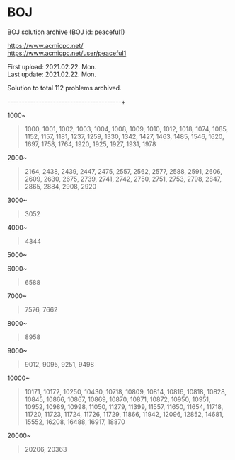 # BOJ
BOJ solution archive (BOJ id: peaceful1)

https://www.acmicpc.net/<br>
https://www.acmicpc.net/user/peaceful1

First upload: 2021.02.22. Mon.<br>
Last update:  2021.02.22. Mon.

Solution to total 112 problems archived.

----------------------------------------+

1000~<br>
> 1000, 1001, 1002, 1003, 1004, 1008, 1009, 1010, 1012, 1018,
1074, 1085, 1152, 1157, 1181, 1237, 1259, 1330, 1342, 1427,
1463, 1485, 1546, 1620, 1697, 1758, 1764, 1920, 1925, 1927,
1931, 1978

2000~<br>
> 2164, 2438, 2439, 2447, 2475, 2557, 2562, 2577, 2588, 2591,
2606, 2609, 2630, 2675, 2739, 2741, 2742, 2750, 2751, 2753,
2798, 2847, 2865, 2884, 2908, 2920

3000~<br>
> 3052

4000~<br>
> 4344

5000~<br>

6000~<br>
> 6588

7000~<br>
> 7576, 7662

8000~<br>
> 8958

9000~<br>
> 9012, 9095, 9251, 9498

10000~<br>
> 10171, 10172, 10250, 10430, 10718, 10809, 10814, 10816,
10818, 10828, 10845, 10866, 10867, 10869, 10870, 10871,
10872, 10950, 10951, 10952, 10989, 10998, 11050, 11279,
11399, 11557, 11650, 11654, 11718, 11720, 11723, 11724,
11726, 11729, 11866, 11942, 12096, 12852, 14681, 15552,
16208, 16488, 16917, 18870

20000~<br>
> 20206, 20363
